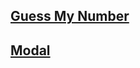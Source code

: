 ## <a href="https://kemaltekinnn.github.io/Front-End-Entry/Udemy/Javascript/Guess My Number/index.html"> Guess My Number </a>
## <a href="https://kemaltekinnn.github.io/Front-End-Entry/Udemy/Javascript/Modal/index.html"> Modal </a>
